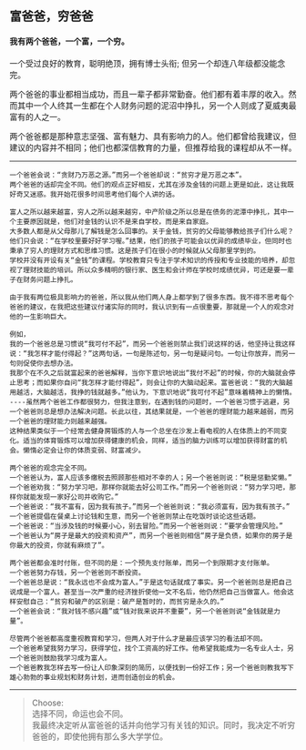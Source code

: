 ## 富爸爸，穷爸爸
#### 我有两个爸爸，一个富，一个穷。
一个受过良好的教育，聪明绝顶，拥有博士头衔;  但另一个却连八年级都没能念完。  

两个爸爸的事业都相当成功，而且一辈子都非常勤奋。他们都有着丰厚的收入。然而其中一个人终其一生都在个人财务问题的泥沼中挣扎，另一个人则成了夏威夷最富有的人之一。  

两个爸爸都是那种意志坚强、富有魅力、具有影响力的人。他们都曾给我建议，但建议的内容并不相同；他们也都深信教育的力量，但推荐给我的课程却从不一样。

  ---
 
    一个爸爸会说：“贪财乃万恶之源。”而另一个爸爸却说：“贫穷才是万恶之本”。
    两个爸爸的话却完全不同。他们的观点正好相反，尤其在涉及金钱的问题上更是如此，这让我既好奇又迷惑。我开始花很多时间思考他们每个人讲的话。

    富人之所以越来越富，穷人之所以越来越穷，中产阶级之所以总是在债务的泥潭中挣扎，其中一个主要原因就是，他们对金钱的认识不是来自学校，而是来自家庭。
    大多数人都是从父母那儿了解钱是怎么回事的。关于金钱，贫穷的父母能够教给孩子们什么呢？他们只会说：“在学校里要好好学习喔。”结果，他们的孩子可能会以优异的成绩毕业，但同时也秉承了穷人的理财方式和思维习惯。这是孩子们在很小的时候就从父母那里学到的。
    学校并没有开设有关“金钱”的课程。学校教育只专注于学术知识的传授和专业技能的培养，却忽视了理财技能的培训。所以众多精明的银行家、医生和会计师在学校时成绩优异，可还是要一辈子在财务问题上挣扎。
  
    由于我有两位极具影响力的爸爸，所以我从他们两人身上都学到了很多东西。我不得不思考每个爸爸的建议，在我把这些建议付诸实际的同时，我认识到有一点很重要，那就是一个人的观念对他的一生影响巨大。
    
    例如，
    我的一个爸爸总是习惯说“我可付不起”，而另一个爸爸则禁止我们说这样的话，他坚持让我这样说：“我怎样才能付得起？”这两句话，一句是陈述句，另一句是疑问句。一句让你放弃，而另一句则促使你去想办法。
    我那个在不久之后就富起来的爸爸解释，当你下意识地说出“我付不起”的时候，你的大脑就会停止思考；而如果你自问“我怎样才能付得起”，则会让你的大脑动起来。富爸爸说：“我的大脑越用越活，大脑越活，我挣的钱就越多。”他认为，下意识地说“我可付不起”意味着精神上的懒惰。
    ----虽然两个爸爸工作都很努力，但我注意到，在遇到钱的问题时，一个爸爸习惯于逃避，另一个爸爸则总是想办法解决问题。长此以往，其结果就是，一个爸爸的理财能力越来越弱，而另一个爸爸的理财能力则越来越强。
    这种结果类似于一个经常去健身房锻炼的人与一个总坐在沙发上看电视的人在体质上的不同变化。适当的体育锻炼可以增加获得健康的机会，同样，适当的脑力训练可以增加获得财富的机会。懒惰必定会让你的体质变弱、财富减少。
    
    两个爸爸的观念完全不同。
    一个爸爸认为，富人应该多缴税去照顾那些相对不幸的人；另一个爸爸则说：“税是惩勤奖懒。”
    一个爸爸劝我：“努力学习吧，那样你就能去好公司工作。”而另一个爸爸则说：“努力学习吧，那样你就能发现一家好公司并收购它。”
    一个爸爸说：“我不富有，因为我有孩子。”而另一个爸爸则说：“我必须富有，因为我有孩子。”
    一个爸爸提倡在餐桌上讨论钱和生意，而另一个爸爸则禁止在吃饭时谈论这些话题。
    一个爸爸说：“当涉及钱的时候要小心，别去冒险。”而另一个爸爸则说：“要学会管理风险。”   
    一个爸爸认为“房子是最大的投资和资产”，而另一个爸爸则相信“房子是负债，如果你的房子是你最大的投资，你就有麻烦了”。
    
    两个爸爸都会准时付账，但不同的是：一个预先支付账单，而另一个到限期才支付账单。
    一个爸爸努力存钱，另一个爸爸则不断投资。
    一个爸爸总是说：“我永远也不会成为富人。”于是这句话就成了事实。另一个爸爸则总是把自己说成是一个富人。甚至当一次严重的经济挫折使他一文不名后，他仍然把自己当做富人。他会这样安慰自己：“贫穷和破产的区别是：破产是暂时的，而贫穷是永久的。”
    一个爸爸会说：“我对钱不感兴趣”或“钱对我来说并不重要”，另一个爸爸则说“金钱就是力量”。
    
    尽管两个爸爸都高度重视教育和学习，但两人对于什么才是最应该学习的看法却不同。
    一个爸爸希望我努力学习，获得学位，找个工资高的好工作。他希望我能成为一名专业人士，另一个爸爸则鼓励我学习成为富人。
    一个爸爸教我怎样去写一份让人印象深刻的简历，以便找到一份好工作；另一个爸爸则教我写下雄心勃勃的事业规划和财务计划，进而创造创业的机会。
    
  ---
  
> Choose:  
选择不同，命运也会不同。  
我最终决定听从富爸爸的话并向他学习有关钱的知识。同时，我决定不听穷爸爸的，即使他拥有那么多大学学位。



